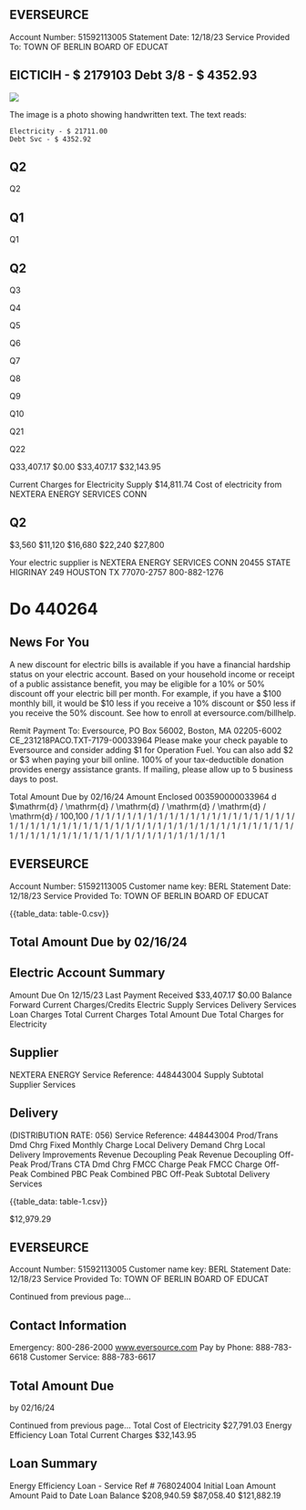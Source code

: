 ## EVERSEURCE

Account Number: 51592113005
Statement Date: $12 / 18 / 23$
Service Provided To:
TOWN OF BERLIN BOARD OF EDUCAT

## EICTICIH - \$ 2179103 Debt $3 / 8$ - \$ 4352.93

![](images/img-0.jpeg)

The image is a photo showing handwritten text. The text reads:

```
Electricity - $ 21711.00
Debt Svc - $ 4352.92
```

## Q2

Q2

## Q1

Q1

## Q2

Q3

Q4

Q5

Q6

Q7

Q8

Q9

Q10

Q21

Q22

Q33,407.17
\$0.00
\$33,407.17
\$32,143.95

Current Charges for Electricity
Supply
\$14,811.74
Cost of electricity from NEXTERA ENERGY SERVICES CONN

## Q2

\$3,560
\$11,120
\$16,680
\$22,240
\$27,800

Your electric supplier is
NEXTERA ENERGY SERVICES CONN
20455 STATE HIGRINAY 249
HOUSTON TX 77070-2757
800-882-1276

# Do 440264 

## News For You

A new discount for electric bills is available if you have a financial hardship status on your electric account. Based on your household income or receipt of a public assistance benefit, you may be eligible for a $10 \%$ or $50 \%$ discount off your electric bill per month. For example, if you have a $\$ 100$ monthly bill, it would be $\$ 10$ less if you receive a $10 \%$ discount or $\$ 50$ less if you receive the $50 \%$ discount. See how to enroll at eversource.com/billhelp.

Remit Payment To: Eversource, PO Box 56002, Boston, MA 02205-6002
CE_231218PACO.TXT-7179-00033964
Please make your check payable to Eversource and consider adding $\$ 1$ for Operation Fuel.
You can also add $\$ 2$ or $\$ 3$ when paying your bill online. $100 \%$ of your tax-deductible donation provides energy assistance grants. If mailing, please allow up to 5 business days to post.

Total Amount Due
by $02 / 16 / 24$
Amount Enclosed
$003590000033964$
d $\mathrm{d} / \mathrm{d} / \mathrm{d} / \mathrm{d} / \mathrm{d} / \mathrm{d} / 100,100 / 1 / 1 / 1 / 1 / 1 / 1 / 1 / 1 / 1 / 1 / 1 / 1 / 1 / 1 / 1 / 1 / 1 / 1 / 1 / 1 / 1 / 1 / 1 / 1 / 1 / 1 / 1 / 1 / 1 / 1 / 1 / 1 / 1 / 1 / 1 / 1 / 1 / 1 / 1 / 1 / 1 / 1 / 1 / 1 / 1 / 1 / 1 / 1 / 1 / 1 / 1 / 1 / 1 / 1 / 1 / 1 / 1 / 1 / 1 / 1 / 1 / 1 / 1 / 1 / 1 / 1 / 1

## EVERSEURCE

Account Number: 51592113005
Customer name key: BERL
Statement Date: 12/18/23
Service Provided To:
TOWN OF BERLIN BOARD OF EDUCAT

{{table_data: table-0.csv}}

## Total Amount Due by 02/16/24

## Electric Account Summary

Amount Due On 12/15/23
Last Payment Received
\$33,407.17
\$0.00
Balance Forward
Current Charges/Credits
Electric Supply Services
Delivery Services
Loan Charges
Total Current Charges
Total Amount Due
Total Charges for Electricity

## Supplier

NEXTERA ENERGY
Service Reference: 448443004
Supply
Subtotal Supplier Services

## Delivery

(DISTRIBUTION RATE: 056)
Service Reference: 448443004
Prod/Trans Dmd Chrg
Fixed Monthly Charge
Local Delivery Demand Chrg
Local Delivery Improvements
Revenue Decoupling Peak
Revenue Decoupling Off-Peak
Prod/Trans CTA Dmd Chrg
FMCC Charge Peak
FMCC Charge Off-Peak
Combined PBC Peak
Combined PBC Off-Peak
Subtotal Delivery Services

{{table_data: table-1.csv}}

\$12,979.29

## EVERSEURCE

Account Number: 51592113005
Customer name key: BERL
Statement Date: 12/18/23
Service Provided To:
TOWN OF BERLIN BOARD OF EDUCAT

Continued from previous page...

## Contact Information

Emergency: 800-286-2000
www.eversource.com
Pay by Phone: 888-783-6618
Customer Service: 888-783-6617

## Total Amount Due

by 02/16/24

Continued from previous page...
Total Cost of Electricity
\$27,791.03
Energy Efficiency Loan
Total Current Charges
\$32,143.95

## Loan Summary

Energy Efficiency Loan - Service Ref \# 768024004
Initial Loan Amount
Amount Paid to Date
Loan Balance
\$208,940.59
\$87,058.40
\$121,882.19
